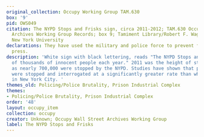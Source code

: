 ```yaml
---
original_collection: Occupy Working Group TAM.630
box: '9'
pid: OWS049
citation: The NYPD Stops and Frisks sign, circa 2011-2012; TAM.630 Occupy Wall Street
  Archives Working Group Records; box 9; Tamiment Library/Robert F. Wagner Labor Archives,
  New York University
declarations: They have used the military and police force to prevent freedom of the
  press.
description: 'White sign with black lettering, reads "The NYPD Stops and Frisks hundreds
  of thousands of innocent people each year." 2011 was the height of stop-and-frisk
  as nearly 700,000 were stopped by the NYPD. Studies have shown that people of color
  were stopped and interrogated at a significantly greater rate than white people
  in New York City. '
themes_old: Policing/Police Brutality, Prison Industrial Complex
themes:
- Policing/Police Brutality, Prison Industrial Complex
order: '48'
layout: occupy_item
collection: occupy
creator: Unknown; Occupy Wall Street Archives Working Group
label: The NYPD Stops and Frisks
---
```


